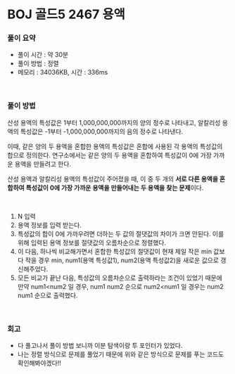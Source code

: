 # BOJ 골드5 2467 용액

### 풀이 요약

- 풀이 시간 : 약 30분
- 풀이 방법 : 정렬
- 메모리 : 34036KB, 시간 : 336ms

<br>

### 풀이 방법

산성 용액의 특성값은 1부터 1,000,000,000까지의 양의 정수로 나타내고, 알칼리성 용액의 특성값은 -1부터 -1,000,000,000까지의 음의 정수로 나타낸다.

이때, 같은 양의 두 용액을 혼합한 용액의 특성값은 혼합에 사용된 각 용액의 특성값의 합으로 정의한다. 연구소에서는 같은 양의 두 용액을 혼합하여 특성값이 0에 가장 가까운 용액을 만들려고 한다.

산성 용액과 알칼리성 용액의 특성값이 주어졌을 때, 이 중 두 개의 **서로 다른 용액을 혼합하여 특성값이 0에 가장 가까운 용액을 만들어내는 두 용액을 찾는 문제**이다.

<br>

1. N 입력
2. 용액 정보를 입력 받는다. 
3. 특성값의 합이 0에 가까우려면 더하는 두 값의 절댓값의 차이가 크면 안된다. 이를 위해 입력된 용액 정보를 절댓값의 오름차순으로 정렬했다.
4. 이 다음, 하나씩 비교해가면서 혼합한 특성값의 절댓값이 현재 제일 작은 min 값보다 작을 경우 min, num1(용액 특성값1), num2(용액 특성값2)을 새로운 값으로 갱신해주었다.
5. 모든 비교가 끝난 다음, 특성값의 오름차순으로 출력하라는 조건이 있었기 때문에
만약 num1<num2 일 경우, num1 num2 순으로
num2<num1 일 경우는 num2 num1 순으로 출력했다.

<br>

### 회고

- 다 풀고나서 풀이 방법 보니까 이분 탐색이랑 투 포인터가 있었다.
- 나는 정렬 방식으로 문제를 풀었기 때문에 위와 같은 방식으로 문제를 푸는 코드도 확인해봐야겠다!!
